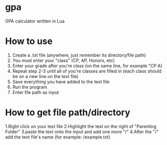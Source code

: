 # gpa
GPA calculator written in Lua
# How to use
1. Create a .txt file (anywhere, just remember its directory/file path)
2. You must enter your "class" (CP, AP, Honors, etc)
3. Enter your grade after you're class (on the same line, for example "CP A)
5. Repeat step 2-3 until all of you're classes are filled in (each class should be on a new line on the text file)
6. Save everything you have added to the text file
7. Run the program
8. Enter file path as input

# How to get file path/directory
1.Right click on your text file
2.Highlight the text on the right of "Parenting Folder"
3.paste the text onto the input and add one more "/"
4.After the "/" add the text file's name (for example: /example.txt)
